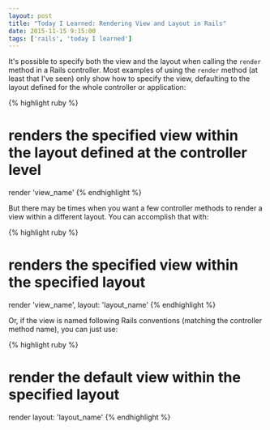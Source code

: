 ```yaml
---
layout: post
title: "Today I Learned: Rendering View and Layout in Rails"
date: 2015-11-15 9:15:00
tags: ['rails', 'today I learned']
---
```


It's possible to specify both the view and the layout when calling the `render` method in a Rails controller. Most examples of using the `render` method (at least that I've seen) only show how to specify the view, defaulting to the layout defined for the whole controller or application:

{% highlight ruby %}
# renders the specified view within the layout defined at the controller level
render 'view_name'
{% endhighlight %}

But there may be times when you want a few controller methods to render a view within a different layout. You can accomplish that with:

{% highlight ruby %}
# renders the specified view within the specified layout
render 'view_name', layout: 'layout_name'
{% endhighlight %}

Or, if the view is named following Rails conventions (matching the controller method name), you can just use:

{% highlight ruby %}
# render the default view within the specified layout
render layout: 'layout_name'
{% endhighlight %}
